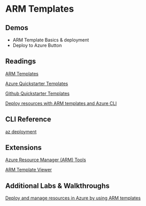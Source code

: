 # ARM Templates

## Demos

- ARM Template Basics & deployment
- Deploy to Azure Button

## Readings

[ARM Templates](https://docs.microsoft.com/en-us/azure/azure-resource-manager/templates/overview)

[Azure Quickstarter Templates](https://azure.microsoft.com/en-us/resources/templates/)

[Github Quickstarter Templates](https://github.com/Azure/azure-quickstart-templates)

[Deploy resources with ARM templates and Azure CLI](https://docs.microsoft.com/en-us/azure/azure-resource-manager/templates/deploy-cli)

## CLI Reference

[az deployment](https://docs.microsoft.com/en-us/cli/azure/deployment?view=azure-cli-latest)

## Extensions

[Azure Resource Manager (ARM) Tools](https://marketplace.visualstudio.com/items?itemName=msazurermtools.azurerm-vscode-tools)

[ARM Template Viewer](https://marketplace.visualstudio.com/items?itemName=bencoleman.armview)

## Additional Labs & Walkthroughs

[Deploy and manage resources in Azure by using ARM templates](https://docs.microsoft.com/en-us/learn/paths/deploy-manage-resource-manager-templates/)
